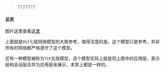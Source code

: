 > 7777777

#### 总览

图片这里查看[这里](https://github.com/griki4/Front-end-Everyday/blob/master/network/OSI%E4%B8%83%E5%B1%82%E7%BD%91%E7%BB%9C%E6%A8%A1%E5%9E%8B.png)

上面就是`OSI`七层网络模型的大致参考，值得注意的是。这个模型只是参考，并非所有的网络都严格遵守了这个模型。

还有一种模型被称为`TCP`五层模型，这个模型实际上就是将上图中的应用层、表示层和会话层合并为应用层来展示，本质上都是一样的。